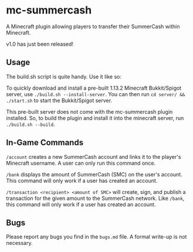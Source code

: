 # mc-summercash
A Minecraft plugin allowing players to transfer their SummerCash within Minecraft.

v1.0 has just been released!

## Usage
The build.sh script is quite handy. Use it like so:

To quickly download and install a pre-built 1.13.2 Minecraft Bukkit/Spigot server, use
```./build.sh --install-server```.
You can then run ```cd server/ && ./start.sh``` to start the Bukkit/Spigot server.

This pre-built server does not come with the mc-summercash plugin installed. So, to build the plugin and install it into the minecraft server, run ```./build.sh --build```.

## In-Game Commands
`/account` creates a new SummerCash account and links it to the player's Minecraft username. A user can only run this command once.

`/bank` displays the amount of SummerCash (SMC) on the user's account. This command will only work if a user has created an account.

`/transaction <recipient> <amount of SMC>` will create, sign, and publish a transaction for the given amount to the SummerCash network. Like `/bank`, this command will only work if a user has created an account.

## Bugs
Please report any bugs you find in the `bugs.md` file. A formal write-up is not necessary.
